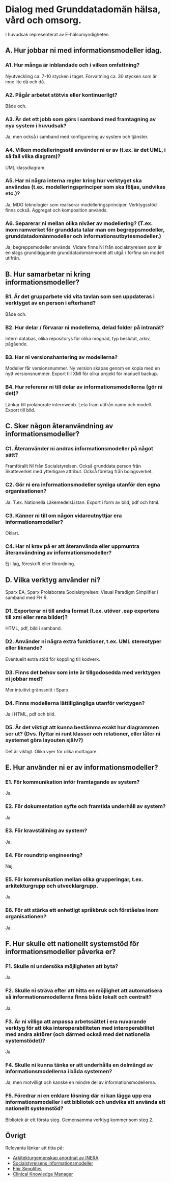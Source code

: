 # Dialog med Grunddatadomän hälsa, vård och omsorg.
I huvudsak representerat av E-hälsomyndigheten.

## A. Hur jobbar ni med informationsmodeller idag.

### A1. Hur många är inblandade och i vilken omfattning?
Nyutveckling ca. 7-10 stycken i taget.
Förvaltning ca. 30 stycken som är inne lite då och då.

### A2. Pågår arbetet stötvis eller kontinuerligt?
Både och.

### A3. Är det ett jobb som görs i samband med framtagning av nya system i huvudsak?
Ja, men också i samband med konfigurering av system och tjänster.

### A4. Vilken modelleringsstil använder ni er av (t.ex. är det UML, i så fall vilka diagram)?
UML klassdiagram.

### A5. Har ni några interna regler kring hur verktyget ska användas (t.ex. modelleringsprinciper som ska följas, undvikas etc.)?
Ja, MDG teknologier som realiserar modelleringsprinciper. Verktygsstöd finns också. Aggregat och komposition används.

### A6. Separerar ni mellan olika nivåer av modellering? (T.ex. inom ramverket för grunddata talar man om begreppsmodeller, grunddatadomänmodeller och informationsutbytesmodeller.)
Ja, begreppsmodeller används.
Vidare finns NI från socialstyrelsen som är en slags grundläggande grunddatadomänmodel att utgå / förfina sin modell utifrån.

## B. Hur samarbetar ni kring informationsmodeller?

### B1. Är det grupparbete vid vita tavlan som sen uppdateras i verktyget av en person i efterhand?
Både och.

### B2. Hur delar / förvarar ni modellerna, delad folder på intranät?
Intern databas, olika repositorys för olika mognad, typ beslutat, arkiv, pågående.

### B3. Har ni versionshantering av modellerna?
Modeller får versionsnummer. Ny version skapas genom en kopia med en nytt versionsnummer. Export till XMI för olika projekt för manuell backup.

### B4. Hur refererar ni till delar av informationsmodellerna (gör ni det)?
Länkar till prolaborate internwebb. Leta fram utifrån namn och modell. Export till bild.

## C. Sker någon återanvändning av informationsmodeller?

### C1. Återanvänder ni andras informationsmodeller på något sätt?
Framförallt NI från Socialstyrelsen. Också grunddata person från Skatteverket med ytterligare attribut. Också företag från bolagsverket.

### C2. Gör ni era informationsmodeller synliga utanför den egna organisationen?
Ja. T.ex. Nationella LäkemedelsListan. Export i form av bild, pdf och html.

### C3. Känner ni till om någon vidareutnyttjar era informationsmodeller?
Oklart.

### C4. Har ni krav på er att återanvända eller uppmuntra återanvändning av informationsmodeller?
Ej i lag, föreskrift eller förordning.

## D. Vilka verktyg använder ni?
Sparx EA, Sparx Prolaborate
Socialstyrelsen: Visual Paradigm
Simplifier i samband med FHIR.

### D1. Exporterar ni till andra format (t.ex. utöver .eap exportera till xmi eller rena bilder)?
HTML, pdf, bild i samband.

### D2. Använder ni några extra funktioner, t.ex. UML stereotyper eller liknande?
Eventuellt extra stöd för koppling till kodverk.

### D3. Finns det behov som inte är tillgodosedda med verktygen ni jobbar med?
Mer intuitivt gränssnitt i Sparx.

### D4. Finns modellerna lättillgängliga utanför verktygen?
Ja i HTML, pdf och bild.

### D5. Är det viktigt att kunna bestämma exakt hur diagrammen ser ut? (Dvs. flyttar ni runt klasser och relationer, eller låter ni systemet göra layouten själv?)
Det är viktigt. Olika vyer för olika mottagare.

## E. Hur använder ni er av informationsmodeller?

### E1. För kommunikation inför framtagande av system?
Ja.

### E2. För dokumentation syfte och framtida underhåll av system?
Ja.

### E3. För kravställning av system?
Ja.

### E4. För roundtrip engineering?
Nej.

### E5. För kommunikation mellan olika grupperingar, t.ex. arkitekturgrupp och utvecklargrupp.
Ja.

### E6. För att stärka ett enhetligt språkbruk och förståelse inom organisationen?
Ja.

## F. Hur skulle ett nationellt systemstöd för informationsmodeller påverka er?

### F1. Skulle ni undersöka möjligheten att byta?
Ja.

### F2. Skulle ni sträva efter att hitta en möjlighet att automatisera så informationsmodellerna finns både lokalt och centralt?
Ja.

### F3. Är ni villiga att anpassa arbetssättet i era nuvarande verktyg för att öka interoperabiliteten med interoperabilitet med andra aktörer (och därmed också med det nationella systemstödet)?
Ja.

### F4. Skulle ni kunna tänka er att underhålla en delmängd av informationsmodellerna i båda systemen?
Ja, men motvilligt och kanske en mindre del av informationsmodellerna.

### F5. Föredrar ni en enklare lösning där ni kan lägga upp era informationsmodeller i ett bibliotek och undvika att använda ett nationellt systemstöd?
Bibliotek är ett första steg. Gemensamma verktyg kommer som steg 2.


## Övrigt
Relevanta länkar att titta på:
* [Arkitekturgemenskap anordnat av INERA](https://inera.atlassian.net/wiki/spaces/AR/pages/529695302/Modelltyp+-+F+rm+gekarta)
* [Socialstyrelsens informationsmodeller](https://informationsstruktur.socialstyrelsen.se/default)
* [Fhir Simplifier](https://simplifier.net/packages/hl7.fhir.r4.core/4.0.1/files/79955)
* [Clinical Knowledge Manager](https://ckm.openehr.org/ckm/archetypes/1013.1.631)